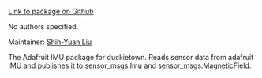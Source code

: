 <div id='adafruit_imu-autogenerated' markdown='1'>


<!-- do not edit this file, autogenerated -->

[Link to package on Github](github:org=duckietown,repo=Software,path=80-to-sort/adafruit_imu,branch=andrea-config)

No authors specified.

Maintainer: [Shih-Yuan Liu](mailto:syliu@mit.edu)

The Adafruit IMU package for duckietown. Reads sensor data from adafruit IMU and publishes it to sensor_msgs.Imu and sensor_msgs.MagneticField.



</div>

